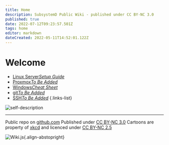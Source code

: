 ```yaml
---
title: Home
description: SubsystemD Public Wiki - published under CC BY-NC 3.0
published: true
date: 2022-07-12T09:23:57.501Z
tags: home
editor: markdown
dateCreated: 2022-05-11T14:52:01.122Z
---
```


# Welcome
- [Linux Server*Setup Guide*](/linux/server/setup)
- [Proxmox*To Be Added*](/proxmox)
- [Windows*Cheat Sheet*](/windows/run)
- [git*To Be Added*](/git)
- [SSH*To Be Added*](/ssh)
{.links-list}

![self-description](https://imgs.xkcd.com/comics/self_description.png)

---
Public repo on [github.com](https://github.com/SubSystemD/wiki)
Published under [CC BY-NC 3.0](https://creativecommons.org/licenses/by-nc/3.0/)
Cartoons are property of [xkcd](https://xkcd.com/) and licenced under [CC BY-NC 2.5](https://creativecommons.org/licenses/by-nc/2.5/)


![Wiki.js](https://static.requarks.io/logo/wikijs-butterfly.svg){.align-abstopright}